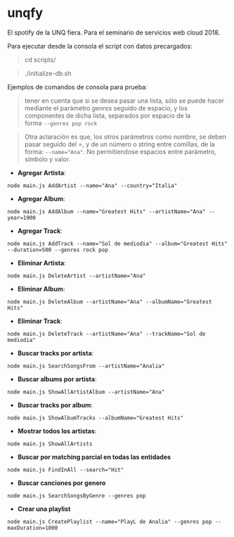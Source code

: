 # unqfy
El spotify de la UNQ fiera. Para el seminario de servicios web cloud 2018.

Para ejecutar desde la consola el script con datos precargados: 
   > cd scripts/
   
   > ./initialize-db.sh

Ejemplos de comandos de consola para prueba: 

 >tener en cuenta que si se desea pasar una lista, sólo se puede hacer 
mediante el parámetro *genres* seguido de espacio, y los componentes de dicha 
lista, separados por espacio de la  
forma `--genres pop rock`

>Otra aclaración es que, los otros parámetros como nombre, se deben pasar seguido del =, y de un número o 
string entre comillas, de la forma: `--name="Ana"`. No permitiendose espacios entre parámetro,
símbolo y valor.

* **Agregar Artista**: 
```
node main.js AddArtist --name="Ana" --country="Italia"
```
* **Agregar Album**: 
```
node main.js AddAlbum --name="Greatest Hits" --artistName="Ana" --year=1900
```
* **Agregar Track**: 
```
node main.js AddTrack --name="Sol de mediodia" --album="Greatest Hits" --duration=500 --genres rock pop
```
* **Eliminar Artista**: 
```
node main.js DeleteArtist --artistName="Ana"
```
* **Eliminar Album**: 
```
node main.js DeleteAlbum --artistName="Ana" --albumName="Greatest Hits"
```
* **Eliminar Track**: 
```
node main.js DeleteTrack --artistName="Ana" --trackName="Sol de mediodia"
```
* **Buscar tracks por artista**: 
```
node main.js SearchSongsFrom --artistName="Analia"
```
* **Buscar albums por artista**:
```
node main.js ShowAllArtistAlbum --artistName="Ana"
```
* **Buscar tracks por album**:
```
node main.js ShowAlbumTracks --albumName="Greatest Hits"
```
* **Mostrar todos los artistas**: 
```
node main.js ShowAllArtists
```
* **Buscar por matching parcial en todas las entidades**
```
node main.js FindInAll --search="Hit"
```
* **Buscar canciones por genero**
```
node main.js SearchSongsByGenre --genres pop
```
* **Crear una playlist**
```
node main.js CreatePlaylist --name="PlayL de Analia" --genres pop --maxDuration=1000
```

